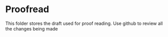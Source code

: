 # Proofread

This folder stores the draft used for proof reading. Use github to review all the changes being made
